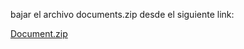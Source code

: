 bajar el archivo documents.zip desde el siguiente link:

<a href="https://drive.google.com/file/d/1pW5k0bsJgCU2_mtbxHU26bKvWMsST2vj/view?usp=share_link">Document.zip</a>
